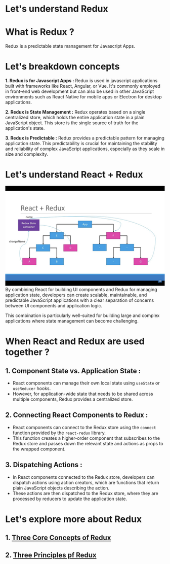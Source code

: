 # Let's understand Redux 


# What is Redux ?
Redux is a predictable state management for Javascript Apps.

# Let's breakdown concepts
**1. Redux is for Javascript Apps :** Redux is used in javascript applications built with frameworks like React, Angular, or Vue. It's commonly employed in front-end web development but can also be used in other JavaScript environments such as React Native for mobile apps or Electron for desktop applications.
   
**2. Redux is State Management :** Redux operates based on a single centralized store, which holds the entire application state in a plain JavaScript object. This store is the single source of truth for the application's state.

**3. Redux is Predictable :** Redux provides a predictable pattern for managing application state. This predictability is crucial for maintaining the stability and reliability of complex JavaScript applications, especially as they scale in size and complexity.

# Let's understand React + Redux
![React + Redux](./Assets/react-redux.png)
By combining React for building UI components and Redux for managing application state, developers can create scalable, maintainable, and predictable JavaScript applications with a clear separation of concerns between UI components and application logic.

This combination is particularly well-suited for building large and complex applications where state management can become challenging.

# When React and Redux are used together ?

## 1. Component State vs. Application State : 
- React components can manage their own local state using `useState` or `useReducer` hooks.
- However, for application-wide state that needs to be shared across multiple components, Redux provides a centralized store.

## 2. Connecting React Components to Redux :
- React components can connect to the Redux store using the `connect` function provided by the `react-redux` library.
- This function creates a higher-order component that subscribes to the Redux store and passes down the relevant state and actions as props to the wrapped component.

## 3. Dispatching Actions :
- In React components connected to the Redux store, developers can dispatch actions using action creators, which are functions that return plain JavaScript objects describing the action.
- These actions are then dispatched to the Redux store, where they are processed by reducers to update the application state.

# Let's explore more about Redux
## 1. [Three Core Concepts of Redux](Core_Concepts/concepts.md)
## 2. [Three Principles pf Redux](Three_Principles/principle.md)




   
